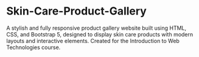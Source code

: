 # Skin-Care-Product-Gallery
A stylish and fully responsive product gallery website built using HTML, CSS, and Bootstrap 5, designed to display skin care products with modern layouts and interactive elements. Created for the Introduction to Web Technologies course.
